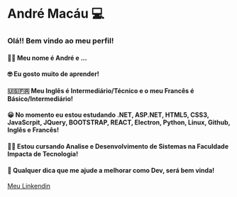 <!--
### Hi there 👋
**AndreMacau/AndreMacau** is a ✨ _special_ ✨ repository because its `README.md` (this file) appears on your GitHub profile.

Here are some ideas to get you started:

- 🔭 I’m currently working on ...
- 🌱 I’m currently learning ...
- 👯 I’m looking to collaborate on ...
- 🤔 I’m looking for help with ...
- 💬 Ask me about ...
- 📫 How to reach me: ...
- 😄 Pronouns: ...
- ⚡ Fun fact: ...
-->
# André Macáu :computer:

### Olá!! Bem vindo ao meu perfil!
#### :raising_hand_man: Meu nome é André e ...
#### :nerd_face: Eu gosto muito de aprender!
#### :us::fr: Meu Inglês é Intermediário/Técnico e o meu Francês é Básico/Intermediário!
#### :grinning: No momento eu estou estudando .NET, ASP.NET, HTML5, CSS3, JavaScrpit, JQuery, BOOTSTRAP, REACT, Electron, Python, Linux, Github, Inglês e Francês!
#### :man_student: Estou cursando Analise e Desenvolvimento de Sistemas na Faculdade Impacta de Tecnologia!
#### :raised_hands: Qualquer dica que me ajude a melhorar como Dev, será bem vinda!
[Meu Linkendin](https://www.linkedin.com/in/andre-macau83/)
